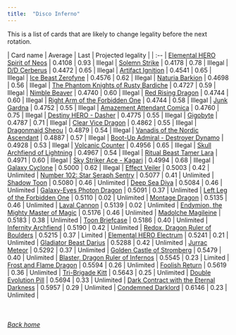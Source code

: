 ```yaml
---
title:  "Disco Inferno"
---
```


This is a list of cards that are likely to change legality before the next rotation.

| Card name | Average | Last | Projected legality |
| :-- |
[Elemental HERO Spirit of Neos](https://db.ygoprodeck.com/card/?search=Elemental%20HERO%20Spirit%20of%20Neos) | 0.4108 | 0.93 | Illegal |
[Solemn Strike](https://db.ygoprodeck.com/card/?search=Solemn%20Strike) | 0.4178 | 0.78 | Illegal |
[D/D Cerberus](https://db.ygoprodeck.com/card/?search=D/D%20Cerberus) | 0.4472 | 0.65 | Illegal |
[Artifact Ignition](https://db.ygoprodeck.com/card/?search=Artifact%20Ignition) | 0.4541 | 0.65 | Illegal |
[Ice Beast Zerofyne](https://db.ygoprodeck.com/card/?search=Ice%20Beast%20Zerofyne) | 0.4576 | 0.62 | Illegal |
[Naturia Barkion](https://db.ygoprodeck.com/card/?search=Naturia%20Barkion) | 0.4698 | 0.56 | Illegal |
[The Phantom Knights of Rusty Bardiche](https://db.ygoprodeck.com/card/?search=The%20Phantom%20Knights%20of%20Rusty%20Bardiche) | 0.4727 | 0.59 | Illegal |
[Nimble Beaver](https://db.ygoprodeck.com/card/?search=Nimble%20Beaver) | 0.4740 | 0.60 | Illegal |
[Red Rising Dragon](https://db.ygoprodeck.com/card/?search=Red%20Rising%20Dragon) | 0.4744 | 0.60 | Illegal |
[Right Arm of the Forbidden One](https://db.ygoprodeck.com/card/?search=Right%20Arm%20of%20the%20Forbidden%20One) | 0.4744 | 0.58 | Illegal |
[Junk Gardna](https://db.ygoprodeck.com/card/?search=Junk%20Gardna) | 0.4752 | 0.55 | Illegal |
[Amazement Attendant Comica](https://db.ygoprodeck.com/card/?search=Amazement%20Attendant%20Comica) | 0.4760 | 0.75 | Illegal |
[Destiny HERO - Dasher](https://db.ygoprodeck.com/card/?search=Destiny%20HERO%20-%20Dasher) | 0.4775 | 0.55 | Illegal |
[Gigobyte](https://db.ygoprodeck.com/card/?search=Gigobyte) | 0.4787 | 0.71 | Illegal |
[Clear Vice Dragon](https://db.ygoprodeck.com/card/?search=Clear%20Vice%20Dragon) | 0.4862 | 0.55 | Illegal |
[Dragonmaid Sheou](https://db.ygoprodeck.com/card/?search=Dragonmaid%20Sheou) | 0.4879 | 0.54 | Illegal |
[Vanadis of the Nordic Ascendant](https://db.ygoprodeck.com/card/?search=Vanadis%20of%20the%20Nordic%20Ascendant) | 0.4887 | 0.57 | Illegal |
[Boot-Up Admiral - Destroyer Dynamo](https://db.ygoprodeck.com/card/?search=Boot-Up%20Admiral%20-%20Destroyer%20Dynamo) | 0.4928 | 0.53 | Illegal |
[Volcanic Counter](https://db.ygoprodeck.com/card/?search=Volcanic%20Counter) | 0.4956 | 0.65 | Illegal |
[Skull Archfiend of Lightning](https://db.ygoprodeck.com/card/?search=Skull%20Archfiend%20of%20Lightning) | 0.4967 | 0.54 | Illegal |
[Ritual Beast Tamer Lara](https://db.ygoprodeck.com/card/?search=Ritual%20Beast%20Tamer%20Lara) | 0.4971 | 0.60 | Illegal |
[Sky Striker Ace - Kagari](https://db.ygoprodeck.com/card/?search=Sky%20Striker%20Ace%20-%20Kagari) | 0.4994 | 0.68 | Illegal |
[Galaxy Cyclone](https://db.ygoprodeck.com/card/?search=Galaxy%20Cyclone) | 0.5000 | 0.62 | Illegal |
[Effect Veiler](https://db.ygoprodeck.com/card/?search=Effect%20Veiler) | 0.5003 | 0.42 | Unlimited |
[Number 102: Star Seraph Sentry](https://db.ygoprodeck.com/card/?search=Number%20102:%20Star%20Seraph%20Sentry) | 0.5077 | 0.41 | Unlimited |
[Shadow Toon](https://db.ygoprodeck.com/card/?search=Shadow%20Toon) | 0.5080 | 0.46 | Unlimited |
[Deep Sea Diva](https://db.ygoprodeck.com/card/?search=Deep%20Sea%20Diva) | 0.5084 | 0.46 | Unlimited |
[Galaxy-Eyes Photon Dragon](https://db.ygoprodeck.com/card/?search=Galaxy-Eyes%20Photon%20Dragon) | 0.5091 | 0.37 | Unlimited |
[Left Leg of the Forbidden One](https://db.ygoprodeck.com/card/?search=Left%20Leg%20of%20the%20Forbidden%20One) | 0.5110 | 0.02 | Unlimited |
[Montage Dragon](https://db.ygoprodeck.com/card/?search=Montage%20Dragon) | 0.5135 | 0.46 | Unlimited |
[Laval Cannon](https://db.ygoprodeck.com/card/?search=Laval%20Cannon) | 0.5139 | 0.02 | Unlimited |
[Endymion, the Mighty Master of Magic](https://db.ygoprodeck.com/card/?search=Endymion,%20the%20Mighty%20Master%20of%20Magic) | 0.5176 | 0.46 | Unlimited |
[Madolche Magileine](https://db.ygoprodeck.com/card/?search=Madolche%20Magileine) | 0.5183 | 0.38 | Unlimited |
[Toon Briefcase](https://db.ygoprodeck.com/card/?search=Toon%20Briefcase) | 0.5186 | 0.40 | Unlimited |
[Infernity Archfiend](https://db.ygoprodeck.com/card/?search=Infernity%20Archfiend) | 0.5190 | 0.42 | Unlimited |
[Redox, Dragon Ruler of Boulders](https://db.ygoprodeck.com/card/?search=Redox,%20Dragon%20Ruler%20of%20Boulders) | 0.5215 | 0.37 | Limited |
[Elemental HERO Electrum](https://db.ygoprodeck.com/card/?search=Elemental%20HERO%20Electrum) | 0.5241 | 0.21 | Unlimited |
[Gladiator Beast Darius](https://db.ygoprodeck.com/card/?search=Gladiator%20Beast%20Darius) | 0.5288 | 0.42 | Unlimited |
[Jurrac Meteor](https://db.ygoprodeck.com/card/?search=Jurrac%20Meteor) | 0.5292 | 0.37 | Unlimited |
[Golden Castle of Stromberg](https://db.ygoprodeck.com/card/?search=Golden%20Castle%20of%20Stromberg) | 0.5479 | 0.40 | Unlimited |
[Blaster, Dragon Ruler of Infernos](https://db.ygoprodeck.com/card/?search=Blaster,%20Dragon%20Ruler%20of%20Infernos) | 0.5545 | 0.23 | Limited |
[Frost and Flame Dragon](https://db.ygoprodeck.com/card/?search=Frost%20and%20Flame%20Dragon) | 0.5594 | 0.26 | Unlimited |
[Foolish Return](https://db.ygoprodeck.com/card/?search=Foolish%20Return) | 0.5619 | 0.36 | Unlimited |
[Tri-Brigade Kitt](https://db.ygoprodeck.com/card/?search=Tri-Brigade%20Kitt) | 0.5643 | 0.25 | Unlimited |
[Double Evolution Pill](https://db.ygoprodeck.com/card/?search=Double%20Evolution%20Pill) | 0.5694 | 0.33 | Unlimited |
[Dark Contract with the Eternal Darkness](https://db.ygoprodeck.com/card/?search=Dark%20Contract%20with%20the%20Eternal%20Darkness) | 0.5957 | 0.29 | Unlimited |
[Condemned Darklord](https://db.ygoprodeck.com/card/?search=Condemned%20Darklord) | 0.6146 | 0.23 | Unlimited |

<br>

###### [Back home](index)